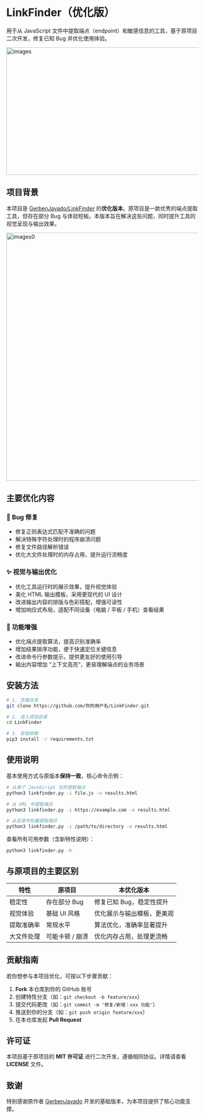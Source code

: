 # LinkFinder（优化版）

用于从 JavaScript 文件中提取端点（endpoint）和敏感信息的工具，基于原项目二次开发，修复已知 Bug 并优化使用体验。

<img width="700" height="333" alt="images" src="https://github.com/user-attachments/assets/c59fc964-604c-4533-87e5-d5c81f59bf8c" />


## 项目背景

本项目是 [GerbenJavado/LinkFinder](https://github.com/GerbenJavado/LinkFinder) 的**优化版本**。原项目是一款优秀的端点提取工具，但存在部分 Bug 与体验短板。本版本旨在解决这些问题，同时提升工具的视觉呈现与输出效果。

<img width="935" height="648" alt="images0" src="https://github.com/user-attachments/assets/74f8298b-19f7-4508-89ec-8091102be087" />


## 主要优化内容

### 🐛 Bug 修复

- 修复正则表达式匹配不准确的问题
- 解决特殊字符处理时的程序崩溃问题
- 修复文件路径解析错误
- 优化大文件处理时的内存占用，提升运行流畅度

### ✨ 视觉与输出优化

- 优化工具运行时的展示效果，提升视觉体验
- 美化 HTML 输出模板，采用更现代的 UI 设计
- 改进输出内容的排版与色彩搭配，增强可读性
- 增加响应式布局，适配不同设备（电脑 / 平板 / 手机）查看结果

### 🚀 功能增强

- 优化端点提取算法，提高识别准确率
- 增加结果排序功能，便于快速定位关键信息
- 改进命令行参数提示，提供更友好的使用引导
- 输出内容增加 “上下文高亮”，更易理解端点的业务场景

## 安装方法

```bash
# 1. 克隆仓库
git clone https://github.com/你的用户名/LinkFinder.git

# 2. 进入项目目录
cd LinkFinder

# 3. 安装依赖
pip3 install -r requirements.txt
```

## 使用说明

基本使用方式与原版本**保持一致**，核心命令示例：



```bash
# 从单个 JavaScript 文件提取端点
python3 linkfinder.py -i file.js -o results.html

# 从 URL 中提取端点
python3 linkfinder.py -i https://example.com -o results.html

# 从目录中批量提取端点
python3 linkfinder.py -i /path/to/directory -o results.html
```



查看所有可用参数（含新特性说明）：

```bash
python3 linkfinder.py -h
```

## 与原项目的主要区别

| 特性       | 原项目          | 本优化版本                 |
| ---------- | --------------- | -------------------------- |
| 稳定性     | 存在部分 Bug    | 修复已知 Bug，稳定性提升   |
| 视觉体验   | 基础 UI 风格    | 优化展示与输出模板，更美观 |
| 提取准确率 | 常规水平        | 算法优化，准确率显著提升   |
| 大文件处理 | 可能卡顿 / 崩溃 | 优化内存占用，处理更流畅   |

## 贡献指南

若你想参与本项目优化，可按以下步骤贡献：

1. **Fork** 本仓库到你的 GitHub 账号
2. 创建特性分支（如：`git checkout -b feature/xxx`）
3. 提交代码更改（如：`git commit -m '修复/新增：xxx 功能'`）
4. 推送到你的分支（如：`git push origin feature/xxx`）
5. 在本仓库发起 **Pull Request**

## 许可证

本项目基于原项目的 **MIT 许可证** 进行二次开发，遵循相同协议。详情请查看 <b>LICENSE</b> 文件。

## 致谢

特别感谢原作者 [GerbenJavado](https://github.com/GerbenJavado) 开发的基础版本，为本项目提供了核心功能支撑。
